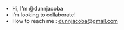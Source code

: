 - Hi, I’m @dunnjacoba
- I’m looking to collaborate!
- How to reach me : dunnjacoba@gmail.com

<!---
dunnjacoba/dunnjacoba is a ✨ special ✨ repository because its `README.md` (this file) appears on your GitHub profile.
You can click the Preview link to take a look at your changes.
--->
